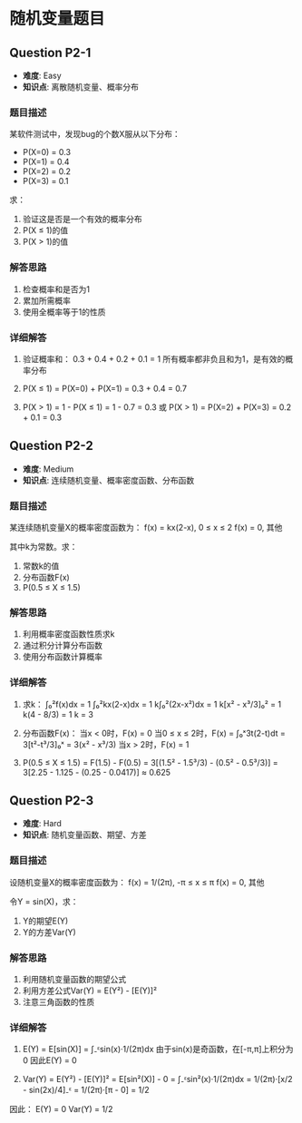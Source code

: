 # 随机变量题目

## Question P2-1

- **难度**: Easy
- **知识点**: 离散随机变量、概率分布

### 题目描述
某软件测试中，发现bug的个数X服从以下分布：
- P(X=0) = 0.3
- P(X=1) = 0.4
- P(X=2) = 0.2
- P(X=3) = 0.1

求：
1. 验证这是否是一个有效的概率分布
2. P(X ≤ 1)的值
3. P(X > 1)的值

### 解答思路
1. 检查概率和是否为1
2. 累加所需概率
3. 使用全概率等于1的性质

### 详细解答
1) 验证概率和：
   0.3 + 0.4 + 0.2 + 0.1 = 1
   所有概率都非负且和为1，是有效的概率分布

2) P(X ≤ 1) = P(X=0) + P(X=1) = 0.3 + 0.4 = 0.7

3) P(X > 1) = 1 - P(X ≤ 1) = 1 - 0.7 = 0.3
   或 P(X > 1) = P(X=2) + P(X=3) = 0.2 + 0.1 = 0.3

## Question P2-2

- **难度**: Medium
- **知识点**: 连续随机变量、概率密度函数、分布函数

### 题目描述
某连续随机变量X的概率密度函数为：
f(x) = kx(2-x), 0 ≤ x ≤ 2
f(x) = 0, 其他

其中k为常数。求：
1. 常数k的值
2. 分布函数F(x)
3. P(0.5 ≤ X ≤ 1.5)

### 解答思路
1. 利用概率密度函数性质求k
2. 通过积分计算分布函数
3. 使用分布函数计算概率

### 详细解答
1) 求k：
   ∫₀²f(x)dx = 1
   ∫₀²kx(2-x)dx = 1
   k∫₀²(2x-x²)dx = 1
   k[x² - x³/3]₀² = 1
   k(4 - 8/3) = 1
   k = 3

2) 分布函数F(x)：
   当x < 0时，F(x) = 0
   当0 ≤ x ≤ 2时，F(x) = ∫₀ˣ3t(2-t)dt = 3[t²-t³/3]₀ˣ = 3(x² - x³/3)
   当x > 2时，F(x) = 1

3) P(0.5 ≤ X ≤ 1.5) = F(1.5) - F(0.5)
   = 3[(1.5² - 1.5³/3) - (0.5² - 0.5³/3)]
   = 3[2.25 - 1.125 - (0.25 - 0.0417)]
   ≈ 0.625

## Question P2-3

- **难度**: Hard
- **知识点**: 随机变量函数、期望、方差

### 题目描述
设随机变量X的概率密度函数为：
f(x) = 1/(2π), -π ≤ x ≤ π
f(x) = 0, 其他

令Y = sin(X)，求：
1. Y的期望E(Y)
2. Y的方差Var(Y)

### 解答思路
1. 利用随机变量函数的期望公式
2. 利用方差公式Var(Y) = E(Y²) - [E(Y)]²
3. 注意三角函数的性质

### 详细解答
1) E(Y) = E[sin(X)] = ∫₋ᵋsin(x)·1/(2π)dx
   由于sin(x)是奇函数，在[-π,π]上积分为0
   因此E(Y) = 0

2) Var(Y) = E(Y²) - [E(Y)]²
   = E[sin²(X)] - 0
   = ∫₋ᵋsin²(x)·1/(2π)dx
   = 1/(2π)·[x/2 - sin(2x)/4]₋ᵋ
   = 1/(2π)·[π - 0]
   = 1/2

因此：
E(Y) = 0
Var(Y) = 1/2
